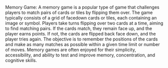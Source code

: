 Memory Game:
A memory game is a popular type of game that challenges players to match pairs of cards or tiles by flipping them over. The game typically consists of a grid of facedown cards or tiles, each containing an image or symbol. Players take turns flipping over two cards at a time, aiming to find matching pairs. If the cards match, they remain face up, and the player earns points. If not, the cards are flipped back face down, and the player tries again. The objective is to remember the positions of the cards and make as many matches as possible within a given time limit or number of moves. Memory games are often enjoyed for their simplicity, accessibility, and ability to test and improve memory, concentration, and cognitive skills.





